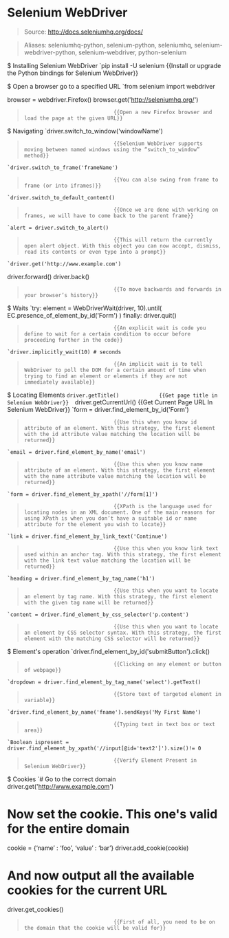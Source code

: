 # Selenium WebDriver

> Source: http://docs.seleniumhq.org/docs/

> Aliases: seleniumhq-python, selenium-python, seleniumhq, selenium-webdriver-python, selenium-webdriver, python-selenium

$ Installing Selenium WebDriver
    `pip install -U selenium       {{Install or upgrade the Python bindings for Selenium WebDriver}} 

$ Open a browser go to a specified URL
    `from selenium import webdriver 

 browser = webdriver.Firefox() 
 browser.get('http://seleniumhq.org/')
>                                  {{Open a new Firefox browser and load the page at the given URL}} 

$ Navigating
    `driver.switch_to_window('windowName')
>                                  {{Selenium WebDriver supports moving between named windows using the “switch_to_window” method}} 
    `driver.switch_to_frame('frameName')
>                                  {{You can also swing from frame to frame (or into iframes)}} 
    `driver.switch_to_default_content()
>                                  {{Once we are done with working on frames, we will have to come back to the parent frame}} 
    `alert = driver.switch_to_alert()
>                                  {{This will return the currently open alert object. With this object you can now accept, dismiss, read its contents or even type into a prompt}} 
    `driver.get('http://www.example.com') 

driver.forward() 
 driver.back()
>                                  {{To move backwards and forwards in your browser’s history}} 

$ Waits
    `try:
element = WebDriverWait(driver, 10).until(
EC.presence_of_element_by_id('Form')
)
finally:
driver.quit()
>                                  {{An explicit wait is code you define to wait for a certain condition to occur before proceeding further in the code}} 
    `driver.implicitly_wait(10) # seconds
>                                  {{An implicit wait is to tell WebDriver to poll the DOM for a certain amount of time when trying to find an element or elements if they are not immediately available}} 

$ Locating Elements
    `driver.getTitle()             {{Get page title in Selenium WebDriver}} 
    `driver.getCurrentUrl()        {{Get Current Page URL In Selenium WebDriver}} 
    `form = driver.find_element_by_id('Form')
>                                  {{Use this when you know id attribute of an element. With this strategy, the first element with the id attribute value matching the location will be returned}} 
    `email = driver.find_element_by_name('email')
>                                  {{Use this when you know name attribute of an element. With this strategy, the first element with the name attribute value matching the location will be returned}} 
    `form = driver.find_element_by_xpath('//form[1]')
>                                  {{XPath is the language used for locating nodes in an XML document. One of the main reasons for using XPath is when you don’t have a suitable id or name attribute for the element you wish to locate}} 
    `link = driver.find_element_by_link_text('Continue')
>                                  {{Use this when you know link text used within an anchor tag. With this strategy, the first element with the link text value matching the location will be returned}} 
    `heading = driver.find_element_by_tag_name('h1')
>                                  {{Use this when you want to locate an element by tag name. With this strategy, the first element with the given tag name will be returned}} 
    `content = driver.find_element_by_css_selector('p.content')
>                                  {{Use this when you want to locate an element by CSS selector syntax. With this strategy, the first element with the matching CSS selector will be returned}} 

$ Element's operation
    `driver.find_element_by_id('submitButton').click()
>                                  {{Clicking on any element or button of webpage}} 
    `dropdown = driver.find_element_by_tag_name('select').getText()
>                                  {{Store text of targeted element in variable}} 
    `driver.find_element_by_name('fname').sendKeys('My First Name')
>                                  {{Typing text in text box or text area}} 
    `Boolean ispresent = driver.find_element_by_xpath('//input[@id='text2']').size()!= 0
>                                  {{Verify Element Present in Selenium WebDriver}} 

$ Cookies
    `# Go to the correct domain
driver.get('http://www.example.com')

# Now set the cookie. This one's valid for the entire domain
cookie = {‘name’ : ‘foo’, ‘value’ : ‘bar’}
driver.add_cookie(cookie)

# And now output all the available cookies for the current URL
driver.get_cookies()
>                                  {{First of all, you need to be on the domain that the cookie will be valid for}} 

